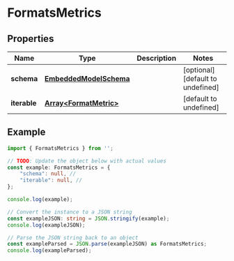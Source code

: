 
# FormatsMetrics



## Properties

Name | Type | Description | Notes
------------ | ------------- | ------------- | -------------
**schema** | [**EmbeddedModelSchema**](EmbeddedModelSchema) |  | [optional] [default to undefined]
**iterable** | [**Array&lt;FormatMetric&gt;**](FormatMetric) |  | [default to undefined]

## Example

```typescript
import { FormatsMetrics } from '';

// TODO: Update the object below with actual values
const example: FormatsMetrics = {
    "schema": null, // 
    "iterable": null, // 
};

console.log(example);

// Convert the instance to a JSON string
const exampleJSON: string = JSON.stringify(example);
console.log(exampleJSON);

// Parse the JSON string back to an object
const exampleParsed = JSON.parse(exampleJSON) as FormatsMetrics;
console.log(exampleParsed);
```




